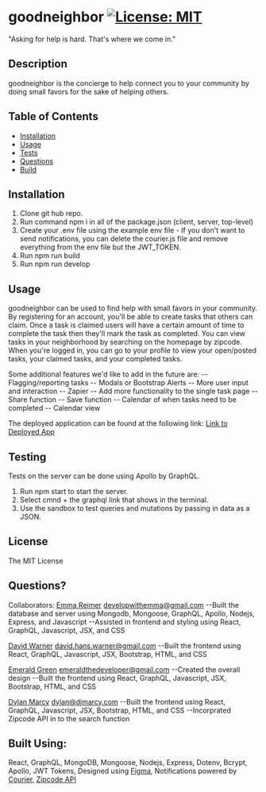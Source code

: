 # goodneighbor [![License: MIT](https://img.shields.io/badge/License-MIT-yellow.svg)](https://opensource.org/licenses/MIT)
"Asking for help is hard. That's where we come in."
  
## Description
goodneighbor is the concierge to help connect you to your community by doing small favors for the sake of helping others.
  
## Table of Contents
- [Installation](#installation)
- [Usage](#usage)
- [Tests](#testing)
- [Questions](#questions)
- [Build](#sources)

## Installation
1. Clone git hub repo. 
2. Run command npm i in all of the package.json (client, server, top-level)
3. Create your .env file using the example env file
        - If you don't want to send notifications, you can delete the courier.js file and remove everything from the env file but the JWT_TOKEN.
3. Run npm run build
4. Run npm run develop
  
## Usage
goodneighbor can be used to find help with small favors in your community. By registering for an account, you'll be able to create tasks that others can claim. Once a task is claimed users will have a certain amount of time to complete the task then they'll mark the task as completed. You can view tasks in your neighborhood by searching on the homepage by zipcode. When you're logged in, you can go to your profile to view your open/posted tasks, your claimed tasks, and your completed tasks.

Some additional features we'd like to add in the future are:
-- Flagging/reporting tasks
-- Modals or Bootstrap Alerts
-- More user input and interaction
-- Zapier
-- Add more functionality to the single task page
-- Share function
-- Save function
-- Calendar of when tasks need to be completed
-- Calendar view

The deployed application can be found at the following link:
[Link to Deployed App](https://be-a-good-neighbor.herokuapp.com/)

## Testing
Tests on the server can be done using Apollo by GraphQL. 
1. Run npm start to start the server.
2. Select cmnd + the graphql link that shows in the terminal.
3. Use the sandbox to test queries and mutations by passing in data as a JSON.

## License
The MIT License

## Questions?

Collaborators:
[Emma Reimer]()
[developwithemma@gmail.com](mailto:developwithemma@gmail.com)
--Built the database and server using Mongodb, Mongoose, GraphQL, Apollo, Nodejs, Express, and Javascript
--Assisted in frontend and styling using React, GraphQL, Javascript, JSX, and CSS

[David Warner](http://github.com/1dhwarner)
[david.hans.warner@gmail.com](mailto:david.hans.warner@gmail.com)
--Built the frontend using React, GraphQL, Javascript, JSX, Bootstrap, HTML, and CSS

[Emerald Green]()
[emeraldthedeveloper@gmail.com](mailto:emeraldthedeveloper@gmail.com)
--Created the overall design
--Built the frontend using React, GraphQL, Javascript, JSX, Bootstrap, HTML, and CSS

[Dylan Marcy](https://github.com/djmarcy)
[dylan@djmarcy.com](mailto:dylan@djmarcy.com)
--Built the frontend using React, GraphQL, Javascript, JSX, Bootstrap, HTML, and CSS
--Incorprated Zipcode API in to the search function

## Built Using:
React, GraphQL, MongoDB, Mongoose, Nodejs, Express, Dotenv, Bcrypt, Apollo, JWT Tokens, Designed using [Figma](www.figma.com), Notifications powered by [Courier](www.courier.com), [Zipcode API](www.zipcodeapi.com)
  
    